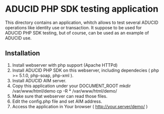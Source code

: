 ADUCID PHP SDK testing application
==================================

This directory contains an application, whitch allows to test several ADUCID operations
like identity use or transaction. It suppose to be used for ADUCID PHP SDK testing,
but of course, can be used as an example of ADUCID use.

Installation
------------

1. Install webserver with php support (Apache HTTPd)
2. Install ADUCID PHP SDK on this webserver, including dependecies ( php >= 5.1.0, php-soap, php-xml ).
3. Install ADUCID AIM server.
4. Copy this application under your DOCUMENT_ROOT
        mkdir /var/www/html/demo
        cp -R * /var/www/html/demo/
5. Make sure that webserver can read those files.
6. Edit the config.php file and set AIM address.
7. Access the application in Your browser ( http://your.server/demo/ )


